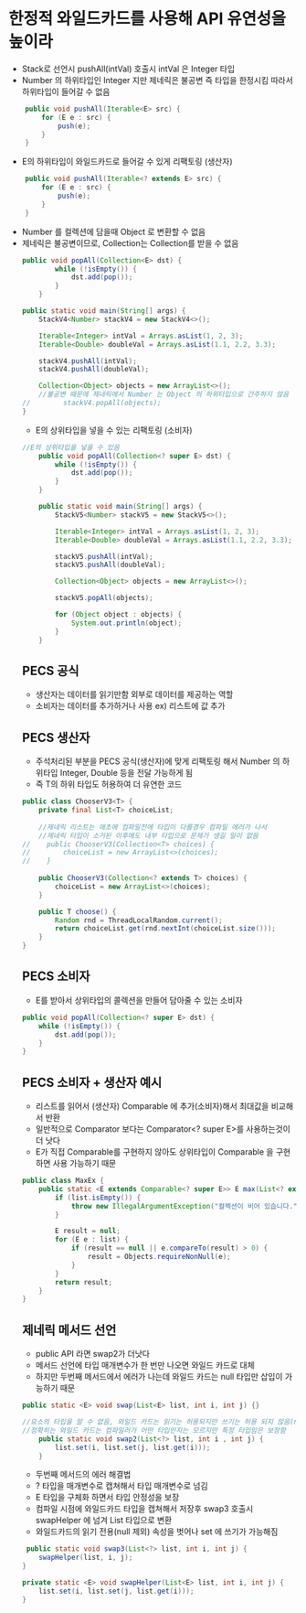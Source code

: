 # 한정적 와일드카드를 사용해 API 유연성을 높이라

- Stack<Number>로 선언시 pushAll(intVal) 호출시 intVal 은 Integer 타입
- Number 의 하위타입인 Integer 지만 제네릭은 불공변 즉 타입을 한정시킴 따라서 하위타입이 들어갈 수 없음 
```java
    public void pushAll(Iterable<E> src) {
        for (E e : src) {
            push(e);
        }
    }
```

- E의 하위타입이 와일드카드로 들어갈 수 있게 리팩토링 (생산자)
```java
    public void pushAll(Iterable<? extends E> src) {
        for (E e : src) {
            push(e);
        }
    }
```
- Number 를 컬렉션에 담을때 Object 로 변환할 수 없음
- 제네릭은 불공변이므로, Collection<Number>는 Collection<Object>를 받을 수 없음
```java
public void popAll(Collection<E> dst) {
        while (!isEmpty()) {
            dst.add(pop());
        }
    }

public static void main(String[] args) {
    StackV4<Number> stackV4 = new StackV4<>();

    Iterable<Integer> intVal = Arrays.asList(1, 2, 3);
    Iterable<Double> doubleVal = Arrays.asList(1.1, 2.2, 3.3);

    stackV4.pushAll(intVal);
    stackV4.pushAll(doubleVal);

    Collection<Object> objects = new ArrayList<>();
    //불공변 때문에 제네릭에서 Number 는 Object 의 하위타입으로 간주하지 않음
//        stackV4.popAll(objects);
}
```
- E의 상위타입을 넣을 수 있는 리팩토링 (소비자)
```java
//E의 상위타입을 넣을 수 있음
    public void popAll(Collection<? super E> dst) {
        while (!isEmpty()) {
            dst.add(pop());
        }
    }

    public static void main(String[] args) {
        StackV5<Number> stackV5 = new StackV5<>();

        Iterable<Integer> intVal = Arrays.asList(1, 2, 3);
        Iterable<Double> doubleVal = Arrays.asList(1.1, 2.2, 3.3);

        stackV5.pushAll(intVal);
        stackV5.pushAll(doubleVal);

        Collection<Object> objects = new ArrayList<>();

        stackV5.popAll(objects);

        for (Object object : objects) {
            System.out.println(object);
        }
    }
```

## PECS 공식
- 생산자는 데이터를 읽기만함 외부로 데이터를 제공하는 역할
- 소비자는 데이터를 추가하거나 사용 ex) 리스트에 값 추가

## PECS 생산자
- 주석처리된 부분을 PECS 공식(생산자)에 맞게 리팩토링 해서 Number 의 하위타입 Integer, Double 등을 전달 가능하게 됨
- 즉 T의 하위 타입도 허용하여 더 유연한 코드

```java
public class ChooserV3<T> {
    private final List<T> choiceList;
    
    //제네릭 리스트는 애초에 컴파일전에 타입이 다를경우 컴파일 에러가 나서
    //제네릭 타입이 소거된 이후에도 내부 타입으로 문제가 생길 일이 없음
//    public ChooserV3(Collection<T> choices) {
//        choiceList = new ArrayList<>(choices);
//    }
    
    public ChooserV3(Collection<? extends T> choices) {
        choiceList = new ArrayList<>(choices);
    }

    public T choose() {
        Random rnd = ThreadLocalRandom.current();
        return choiceList.get(rnd.nextInt(choiceList.size()));
    }
}
```

## PECS 소비자
- E를 받아서 상위타입의 콜렉션을 만들어 담아줄 수 있는 소비자
```java
public void popAll(Collection<? super E> dst) {
    while (!isEmpty()) {
        dst.add(pop());
    }
}
```

## PECS 소비자 + 생산자 예시
- 리스트를 읽어서 (생산자) Comparable 에 추가(소비자)해서 최대값을 비교해서 반환
- 일반적으로 Comparator<E> 보다는 Comparator<? super E>를 사용하는것이 더 낫다
- E가 직접 Comparable<E>를 구현하지 않아도 상위타입이 Comparable 을 구현하면 사용 가능하기 때문
```java
public class MaxEx {
    public static <E extends Comparable<? super E>> E max(List<? extends E> list) {
        if (list.isEmpty()) {
            throw new IllegalArgumentException("컬렉션이 비어 있습니다.");
        }

        E result = null;
        for (E e : list) {
            if (result == null || e.compareTo(result) > 0) {
                result = Objects.requireNonNull(e);
            }
        }
        return result;
    }
}
```

## 제네릭 메서드 선언
- public API 라면 swap2가 더낫다
- 메서드 선언에 타입 매개변수가 한 번만 나오면 와일드 카드로 대체
- 하지만 두번째 메서드에서 에러가 나는데 와일드 카드는 null 타입만 삽입이 가능하기 때문
```java
public static <E> void swap(List<E> list, int i, int j) {}

//요소의 타입을 알 수 없음, 와일드 카드는 읽기는 허용되지만 쓰기는 허용 되지 않음(null 제외)
//정확히는 와일드 카드는 컴파일러가 어떤 타입인지는 모르지만 특정 타입임은 보장함
    public static void swap2(List<?> list, int i , int j) {
        list.set(i, list.set(j, list.get(i)));
    }
```

- 두번째 메서드의 에러 해결법
- ? 타입을 매개변수로 캡쳐해서 <E> 타입 매개변수로 넘김
- E 타입을 구체화 하면서 타입 안정성을 보장
- 컴파일 시점에 와일드카드 타입을 캡쳐해서 저장후 swap3 호출시 swapHelper 에 넘겨 List<E> 타입으로 변환
- 와일드카드의 읽기 전용(null 제외) 속성을 벗어나 set 에 쓰기가 가능해짐

```java
 public static void swap3(List<?> list, int i, int j) {
    swapHelper(list, i, j);
}

private static <E> void swapHelper(List<E> list, int i, int j) {
    list.set(i, list.set(j, list.get(i)));
}
```
